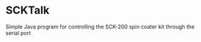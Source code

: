 SCKTalk
=======

Simple Java program for controlling the SCK-200 spin coater kit through the serial port

